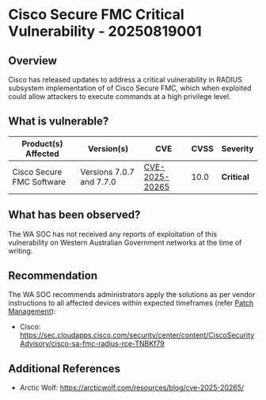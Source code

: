 # Cisco Secure FMC Critical Vulnerability - 20250819001

## Overview

Cisco has released updates to address a critical vulnerability in RADIUS subsystem implementation of of Cisco Secure FMC, which when exploited could allow attackers to execute commands at a high privilege level.

## What is vulnerable?

| Product(s) Affected | Version(s) | CVE                                                                                                                                      | CVSS         | Severity                                                       |
| ------------------- | ---------- | ---------------------------------------------------------------------------------------------------------------------------------------- | ------------ | -------------------------------------------------------------- |
| Cisco Secure FMC Software  | Versions 7.0.7 and 7.7.0   | [CVE-2025-20265](https://nvd.nist.gov/vuln/detail/CVE-2025-20265)   | 10.0     |**Critical**  |

## What has been observed?

The WA SOC has not received any reports of exploitation of this vulnerability on Western Australian Government networks at the time of writing.

## Recommendation

The WA SOC recommends administrators apply the solutions as per vendor instructions to all affected devices within expected timeframes (refer [Patch Management](../guidelines/patch-management.md)):

- Cisco: <https://sec.cloudapps.cisco.com/security/center/content/CiscoSecurityAdvisory/cisco-sa-fmc-radius-rce-TNBKf79>

## Additional References

- Arctic Wolf: <https://arcticwolf.com/resources/blog/cve-2025-20265/>
